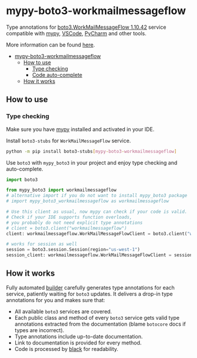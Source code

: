 # mypy-boto3-workmailmessageflow

Type annotations for
[boto3.WorkMailMessageFlow 1.10.42](https://boto3.amazonaws.com/v1/documentation/api/1.10.42/reference/services/workmailmessageflow.html#WorkMailMessageFlow) service
compatible with [mypy](https://github.com/python/mypy), [VSCode](https://code.visualstudio.com/),
[PyCharm](https://www.jetbrains.com/pycharm/) and other tools.

More information can be found [here](https://vemel.github.io/mypy_boto3/).

- [mypy-boto3-workmailmessageflow](#mypy-boto3-workmailmessageflow)
  - [How to use](#how-to-use)
    - [Type checking](#type-checking)
    - [Code auto-complete](#code-auto-complete)
  - [How it works](#how-it-works)

## How to use

### Type checking

Make sure you have [mypy](https://github.com/python/mypy) installed and activated in your IDE.

Install `boto3-stubs` for `WorkMailMessageFlow` service.

```bash
python -m pip install boto3-stubs[mypy-boto3-workmailmessageflow]
```

Use `boto3` with `mypy_boto3` in your project and enjoy type checking and auto-complete.

```python
import boto3

from mypy_boto3 import workmailmessageflow
# alternative import if you do not want to install mypy_boto3 package
# import mypy_boto3_workmailmessageflow as workmailmessageflow

# Use this client as usual, now mypy can check if your code is valid.
# Check if your IDE supports function overloads,
# you probably do not need explicit type annotations
# client = boto3.client("workmailmessageflow")
client: workmailmessageflow.WorkMailMessageFlowClient = boto3.client("workmailmessageflow")

# works for session as well
session = boto3.session.Session(region="us-west-1")
session_client: workmailmessageflow.WorkMailMessageFlowClient = session.client("workmailmessageflow")

```

## How it works

Fully automated [builder](https://github.com/vemel/mypy_boto3) carefully generates
type annotations for each service, patiently waiting for `boto3` updates. It delivers
a drop-in type annotations for you and makes sure that:

- All available `boto3` services are covered.
- Each public class and method of every `boto3` service gets valid type annotations
  extracted from the documentation (blame `botocore` docs if types are incorrect).
- Type annotations include up-to-date documentation.
- Link to documentation is provided for every method.
- Code is processed by [black](https://github.com/psf/black) for readability.